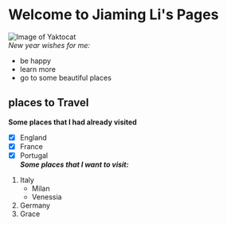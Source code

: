 # Welcome to Jiaming Li's Pages
![Image of Yaktocat](https://octodex.github.com/images/yaktocat.png) \
*New year wishes for me:*
* be happy
* learn more
* go to some beautiful places

## places to Travel
**Some places that I had already visited**
- [x] England
- [x] France
- [x] Portugal \
***Some places that I want to visit:***
1. Italy
   - Milan
   - Venessia
2. Germany
3. Grace
